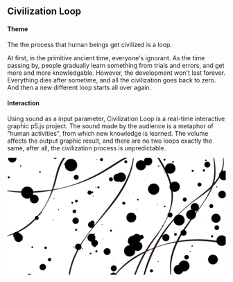 ## Civilization Loop

#### Theme
The the process that human beings get civilized is a loop.<p>
At first, in the primitive ancient time, everyone's ignorant. As the time passing by, people gradually learn something from trials and errors, and get more and more knowledgable. However, the development won't last forever. Everything dies after sometime, and all the civilization goes back to zero. And then a new different loop starts all over again.


#### Interaction
Using sound as a input parameter, Civilization Loop is a real-time interactive graphic p5.js project. The sound made by the audience is a metaphor of "human activities", from which new knowledge is learned. The volume affects the output graphic result, and there are no two loops exactly the same, after all, the civilization process is unpredictable.

![sample](sample.jpg)
